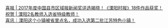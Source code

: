   
[喜报 | 2017年度中国县市区域报新闻奖评选揭晓！《溧阳时报》18件作品获奖！](http://www.dianyue.me/archives/476/xya4uw4ts3wnv364/)  
[祝贺 | 溧阳2名教师入选省特级教师！](http://www.dianyue.me/archives/536/bp4sxuwjg6ql5c9s/)  
[喜讯｜溧阳这个小镇被省里点名，成功入选第二批江苏特色小镇！](http://www.dianyue.me/archives/609/b2ayc3ebc3utueo3/)